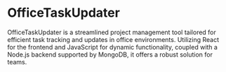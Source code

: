 # OfficeTaskUpdater
OfficeTaskUpdater is a streamlined project management tool tailored for efficient task tracking and updates in office environments. Utilizing React for the frontend and JavaScript for dynamic functionality, coupled with a Node.js backend supported by MongoDB, it offers a robust solution for teams.
